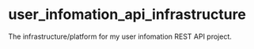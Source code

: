 # user_infomation_api_infrastructure
The infrastructure/platform for my user infomation REST API project.
